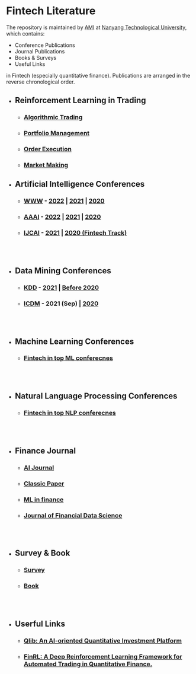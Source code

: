 # Fintech Literature
The repository is maintained by [AMI](https://personal.ntu.edu.sg/boan/) at [Nanyang Technological University](https://www.ntu.edu.sg/), which contains:
- Conference Publications
- Journal Publications
- Books & Surveys
- Useful Links
 
in Fintech (especially quantitative finance). Publications are arranged in the reverse chronological order.
- ## Reinforcement Learning in Trading
   * ### [Algorithmic Trading](https://github.com/ai-gamer/fintech-literature/blob/main/rlt/AT/README.md)
   * ### [Portfolio Management](https://github.com/ai-gamer/fintech-literature/blob/main/rlt/PM/README.md)
   * ### [Order Execution](https://github.com/ai-gamer/fintech-literature/blob/main/rlt/OE/README.md)
   * ### [Market Making](https://github.com/ai-gamer/fintech-literature/blob/main/rlt/MM/README.md)
- ## Artificial Intelligence Conferences
   * ### [WWW](https://www2022.thewebconf.org/) - [2022](https://github.com/ai-gamer/fintech-literature/blob/main/conference/www22/README.md) | [2021](https://github.com/ai-gamer/fintech-literature/blob/main/conference/www21/README.md) | [2020](https://github.com/ai-gamer/fintech-literature/blob/main/conference/www20/README.md) 
   * ### [AAAI](https://aaai.org/Conferences/AAAI-22/) - [2022](https://github.com/ai-gamer/fintech-literature/blob/main/conference/aaai22/README.md) | [2021](https://github.com/ai-gamer/fintech-literature/blob/main/conference/aaai21/README.md) | [2020](https://github.com/ai-gamer/fintech-literature/blob/main/conference/aaai20/README.md)
   * ### [IJCAI](https://ijcai-21.org/) - [2021](https://github.com/ai-gamer/fintech-literature/blob/main/conference/ijcai21/README.md) |  [2020 (Fintech Track)](https://github.com/ai-gamer/fintech-literature/blob/main/conference/ijcai20/README.md)

<br> </br>
- ## Data Mining Conferences
   * ### [KDD](https://www.kdd.org/kdd2021/) - [2021](https://github.com/ai-gamer/fintech-literature/blob/main/conference/kdd21/README.md) | [ Before 2020](https://github.com/ai-gamer/fintech-literature/blob/main/conference/kdd20/README.md) 
   * ### [ICDM](https://icdm2021.auckland.ac.nz/) - 2021 (Sep) | [2020](https://github.com/ai-gamer/fintech-literature/blob/main/conference/public/icdm20/README.md)

<br> </br>

- ## Machine Learning Conferences
   * ### [Fintech in top ML conferecnes](https://github.com/ai-gamer/fintech-literature/blob/main/conference/ml/README.md)

<br> </br>

- ## Natural Language Processing Conferences
   * ### [Fintech in top NLP conferecnes](https://github.com/ai-gamer/fintech-literature/blob/main/conference/nlp/README.md)

<br> </br>

- ## Finance Journal
   * ### [AI Journal](https://github.com/ai-gamer/fintech-literature/blob/main/journal/aijournal/README.md)
   * ### [Classic Paper](https://github.com/ai-gamer/fintech-literature/blob/main/journal/classic/README.md)
   * ### [ML in finance](https://github.com/ai-gamer/fintech-literature/blob/main/journal/ml4finance/README.md)
   * ### [Journal of Financial Data Science](https://github.com/ai-gamer/fintech-literature/blob/main/journal/jfds/README.md)

<br> </br>

- ## Survey & Book
   * ### [Survey](https://github.com/ai-gamer/fintech-literature/blob/main/book&survey/survey/README.md)
   * ### [Book](https://github.com/ai-gamer/fintech-literature/blob/main/book&survey/book/README.md)

<br> </br>

- ## Userful Links
   * ### [Qlib: An AI-oriented Quantitative Investment Platform](https://github.com/microsoft/qlib)
   * ### [FinRL: A Deep Reinforcement Learning Framework for Automated Trading in Quantitative Finance.](https://github.com/AI4Finance-LLC/FinRL)


